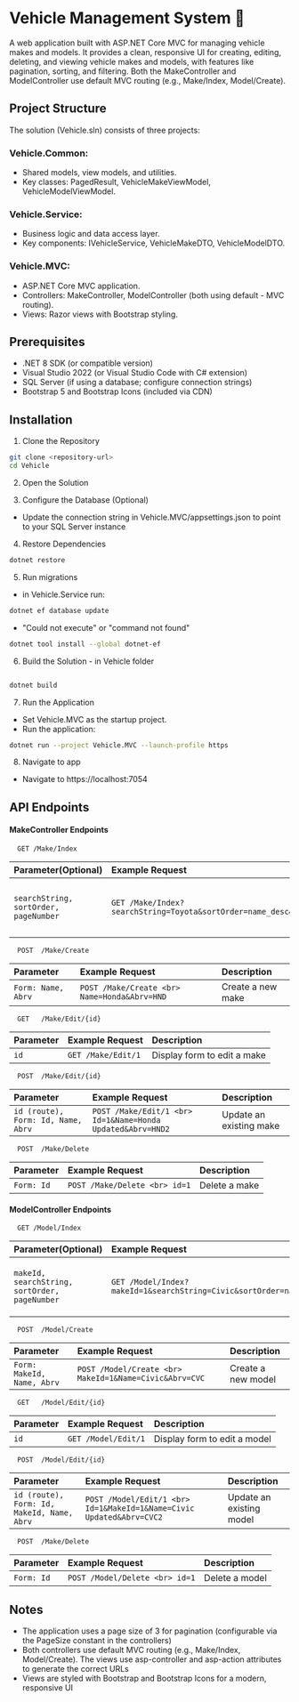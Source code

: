 
# Vehicle Management System 🚗

A web application built with ASP.NET Core MVC for managing vehicle makes and models. It provides a clean, responsive UI for creating, editing, deleting, and viewing vehicle makes and models, with features like pagination, sorting, and filtering. Both the MakeController and ModelController use default MVC routing (e.g., Make/Index, Model/Create).


## Project Structure

The solution (Vehicle.sln) consists of three projects:

### Vehicle.Common:
- Shared models, view models, and utilities.
 - Key classes: PagedResult<T>, VehicleMakeViewModel, VehicleModelViewModel.
### Vehicle.Service:
- Business logic and data access layer.
- Key components: IVehicleService, VehicleMakeDTO, VehicleModelDTO.
### Vehicle.MVC:
- ASP.NET Core MVC application.
- Controllers: MakeController, ModelController (both using default - MVC routing).
- Views: Razor views with Bootstrap styling.


## Prerequisites

- .NET 8 SDK (or compatible version)
- Visual Studio 2022 (or Visual Studio Code with C# extension)
- SQL Server (if using a database; configure connection strings)
- Bootstrap 5 and Bootstrap Icons (included via CDN)


## Installation

1. Clone the Repository

```bash
git clone <repository-url>
cd Vehicle
```
2. Open the Solution

3. Configure the Database (Optional)
- Update the connection string in Vehicle.MVC/appsettings.json to point to your SQL Server instance

4. Restore Dependencies

```bash
dotnet restore
```
5. Run migrations
- in Vehicle.Service run:

```bash
dotnet ef database update
```
- "Could not execute" or "command not found"
```bash
dotnet tool install --global dotnet-ef
```
6. Build the Solution - in Vehicle folder

```bash

dotnet build
```
7. Run the Application
- Set Vehicle.MVC as the startup project.
- Run the application:

```bash
dotnet run --project Vehicle.MVC --launch-profile https

```   
8. Navigate to app
- Navigate to https://localhost:7054

 
## API Endpoints

#### MakeController Endpoints

```http
  GET /Make/Index
```

| Parameter(Optional) | Example Request    | Description                |
| :-------- | :------- | :------------------------- |
| `searchString, sortOrder, pageNumber` | `GET /Make/Index?searchString=Toyota&sortOrder=name_desc&pageNumber=2` | List makes with pagination, sorting, and search |

```http
  POST	/Make/Create
```

| Parameter | Example Request    | Description                |
| :-------- | :------- | :------------------------- |
| `Form: Name, Abrv` | `POST /Make/Create <br> Name=Honda&Abrv=HND` | Create a new make |

```http
  GET	/Make/Edit/{id}
```

| Parameter | Example Request    | Description                |
| :-------- | :------- | :------------------------- |
| `id` | `GET /Make/Edit/1` | Display form to edit a make |
```http
  POST	/Make/Edit/{id}
```

| Parameter | Example Request    | Description                |
| :-------- | :------- | :------------------------- |
| `id (route), Form: Id, Name, Abrv` | `POST /Make/Edit/1 <br> Id=1&Name=Honda Updated&Abrv=HND2` | Update an existing make |
```http
  POST	/Make/Delete
```

| Parameter | Example Request    | Description                |
| :-------- | :------- | :------------------------- |
| `Form: Id` | `POST /Make/Delete <br> id=1` | Delete a make |

#### ModelController Endpoints

```http
  GET /Model/Index
```

| Parameter(Optional) | Example Request    | Description                |
| :-------- | :------- | :------------------------- |
| `makeId, searchString, sortOrder, pageNumber` | `GET /Model/Index?makeId=1&searchString=Civic&sortOrder=name&pageNumber=1` | List models with pagination, sorting, and search |

```http
  POST	/Model/Create
```

| Parameter | Example Request    | Description                |
| :-------- | :------- | :------------------------- |
| `Form: MakeId, Name, Abrv` | `POST /Model/Create <br> MakeId=1&Name=Civic&Abrv=CVC` | Create a new model |

```http
  GET	/Model/Edit/{id}
```

| Parameter | Example Request    | Description                |
| :-------- | :------- | :------------------------- |
| `id` | `GET /Model/Edit/1` | Display form to edit a model |

```http
  POST	/Model/Edit/{id}
```

| Parameter | Example Request    | Description                |
| :-------- | :------- | :------------------------- |
| `id (route), Form: Id, MakeId, Name, Abrv` | `POST /Model/Edit/1 <br> Id=1&MakeId=1&Name=Civic Updated&Abrv=CVC2` | Update an existing model |

```http
  POST	/Make/Delete
```

| Parameter | Example Request    | Description                |
| :-------- | :------- | :------------------------- |
| `Form: Id` | `POST /Model/Delete <br> id=1` | Delete a model |


## Notes

- The application uses a page size of 3 for pagination (configurable via the PageSize constant in the controllers)
- Both controllers use default MVC routing (e.g., Make/Index, Model/Create). The views use asp-controller and asp-action attributes to generate the correct URLs
- Views are styled with Bootstrap and Bootstrap Icons for a modern, responsive UI


